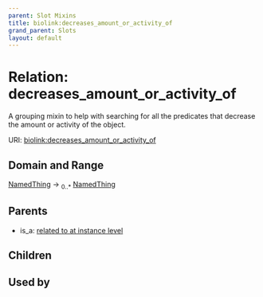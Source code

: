 ```yaml
---
parent: Slot Mixins
title: biolink:decreases_amount_or_activity_of
grand_parent: Slots
layout: default
---
```


# Relation: decreases_amount_or_activity_of


A grouping mixin to help with searching for all the predicates that decrease the amount or activity of the object.

URI: [biolink:decreases_amount_or_activity_of](https://w3id.org/biolink/vocab/decreases_amount_or_activity_of)

## Domain and Range

[NamedThing](NamedThing.md) ->  <sub>0..\*</sub> [NamedThing](NamedThing.md)

## Parents

 *  is_a: [related to at instance level](related_to_at_instance_level.md)

## Children


## Used by


